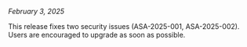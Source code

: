 *February 3, 2025*

This release fixes two security issues (ASA-2025-001, ASA-2025-002). Users are
encouraged to upgrade as soon as possible.
